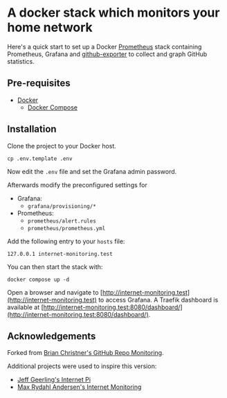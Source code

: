 # A docker stack which monitors your home network

Here's a quick start to set up a Docker [Prometheus](http://prometheus.io/) stack containing Prometheus, Grafana
and  [github-exporter](https://github.com/infinityworksltd/github-exporter) to collect and graph GitHub statistics.

## Pre-requisites

- [Docker](https://docs.docker.com/engine/installation/)
	- [Docker Compose](https://docs.docker.com/compose/install/)

## Installation

Clone the project to your Docker host.

```shell
cp .env.template .env
```

Now edit the `.env` file and set the Grafana admin password.

Afterwards modify the preconfigured settings for

- Grafana:
	- `grafana/provisioning/*`
- Prometheus:
	- `prometheus/alert.rules`
	- `prometheus/prometheus.yml`

Add the following entry to your `hosts` file:

```
127.0.0.1 internet-monitoring.test
```

You can then start the stack with:

```shell
docker compose up -d
```

Open a browser and navigate to [http://internet-monitoring.test](http://internet-monitoring.test) to access Grafana. A
Traefik dashboard is available
at [http://internet-monitoring.test:8080/dashboard/](http://internet-monitoring.test:8080/dashboard/).

## Acknowledgements

Forked from [Brian Christner's GitHub Repo Monitoring](https://github.com/vegasbrianc/github-monitoring).

Additional projects were used to inspire this version:

- [Jeff Geerling's Internet Pi](https://github.com/geerlingguy/internet-pi)
- [Max Rydahl Andersen's Internet Monitoring](https://github.com/maxandersen/internet-monitoring)

